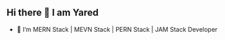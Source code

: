 ## Hi there 👋 I am Yared
- 🔭 I’m MERN Stack | MEVN Stack | PERN Stack | JAM Stack Developer

<!--
**yareddesaley/yareddesaley** is a ✨ _special_ ✨ repository because its `README.md` (this file) appears on your GitHub profile.

Here are some ideas to get you started:



